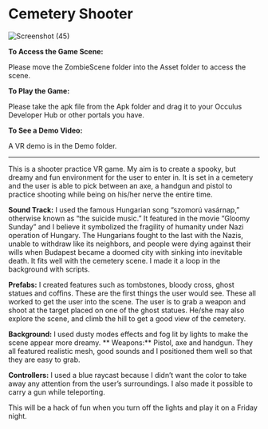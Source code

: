 # Cemetery Shooter


![Screenshot (45)](https://user-images.githubusercontent.com/61094053/152822638-6a29ffa3-8ef5-48d7-8dbd-df0e549876e1.png)


**To Access the Game Scene:**

Please move the ZombieScene folder into the Asset folder to access the scene.


**To Play the Game:**

Please take the apk file from the Apk folder and drag it to your Occulus Developer Hub or other portals you have.


**To See a Demo Video:** 

A VR demo is in the Demo folder.

---------------------------------------------------------------------------------------------------------------------------------------------------------------------------------
This is a shooter practice VR game. My aim is to create a spooky, but dreamy and fun environment for the user to enter in. It is set in a cemetery and the user is able to pick between an axe, a handgun and pistol to practice shooting while being on his/her nerve the entire time.

**Sound Track:** I used the famous Hungarian song “szomorú vasárnap,” otherwise known as “the suicide music.” It featured in the movie “Gloomy Sunday” and I believe it symbolized the fragility of humanity under Nazi operation of Hungary. The Hungarians fought to the last with the Nazis, unable to withdraw like its neighbors, and people were dying against their wills when Budapest became a doomed city with sinking into inevitable death. It fits well with the cemetery scene. I made it a loop in the background with scripts. 

**Prefabs:** I created features such as tombstones, bloody cross, ghost statues and coffins. These are the first things the user would see. These all worked to get the user into the scene. The user is to grab a weapon and shoot at the target placed on one of the ghost statues. He/she may also explore the scene, and climb the hill to get a good view of the cemetery. 

**Background:** I used dusty modes effects and fog lit by lights  to make the scene appear more dreamy. 
**
Weapons:** Pistol, axe and handgun. They all featured realistic mesh, good sounds and I positioned them well so that they are easy to grab. 

**Controllers:** I used a blue raycast because I didn’t want the color to take away any attention from the user’s surroundings. I also made it possible to carry a gun while teleporting. 

This will be a hack of fun when you turn off the lights and play it on a Friday night. 


